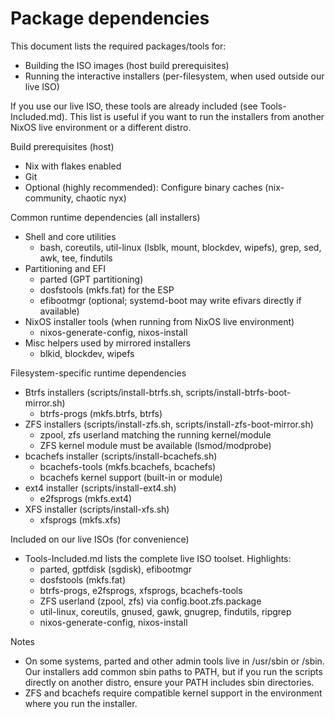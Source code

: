 # Package dependencies

This document lists the required packages/tools for:
- Building the ISO images (host build prerequisites)
- Running the interactive installers (per-filesystem, when used outside our live ISO)

If you use our live ISO, these tools are already included (see Tools-Included.md). This list is useful if you want to run the installers from another NixOS live environment or a different distro.

Build prerequisites (host)
- Nix with flakes enabled
- Git
- Optional (highly recommended): Configure binary caches (nix-community, chaotic nyx)

Common runtime dependencies (all installers)
- Shell and core utilities
  - bash, coreutils, util-linux (lsblk, mount, blockdev, wipefs), grep, sed, awk, tee, findutils
- Partitioning and EFI
  - parted (GPT partitioning)
  - dosfstools (mkfs.fat) for the ESP
  - efibootmgr (optional; systemd-boot may write efivars directly if available)
- NixOS installer tools (when running from NixOS live environment)
  - nixos-generate-config, nixos-install
- Misc helpers used by mirrored installers
  - blkid, blockdev, wipefs

Filesystem-specific runtime dependencies
- Btrfs installers (scripts/install-btrfs.sh, scripts/install-btrfs-boot-mirror.sh)
  - btrfs-progs (mkfs.btrfs, btrfs)
- ZFS installers (scripts/install-zfs.sh, scripts/install-zfs-boot-mirror.sh)
  - zpool, zfs userland matching the running kernel/module
  - ZFS kernel module must be available (lsmod/modprobe)
- bcachefs installer (scripts/install-bcachefs.sh)
  - bcachefs-tools (mkfs.bcachefs, bcachefs)
  - bcachefs kernel support (built-in or module)
- ext4 installer (scripts/install-ext4.sh)
  - e2fsprogs (mkfs.ext4)
- XFS installer (scripts/install-xfs.sh)
  - xfsprogs (mkfs.xfs)

Included on our live ISOs (for convenience)
- Tools-Included.md lists the complete live ISO toolset. Highlights:
  - parted, gptfdisk (sgdisk), efibootmgr
  - dosfstools (mkfs.fat)
  - btrfs-progs, e2fsprogs, xfsprogs, bcachefs-tools
  - ZFS userland (zpool, zfs) via config.boot.zfs.package
  - util-linux, coreutils, gnused, gawk, gnugrep, findutils, ripgrep
  - nixos-generate-config, nixos-install

Notes
- On some systems, parted and other admin tools live in /usr/sbin or /sbin. Our installers add common sbin paths to PATH, but if you run the scripts directly on another distro, ensure your PATH includes sbin directories.
- ZFS and bcachefs require compatible kernel support in the environment where you run the installer.

